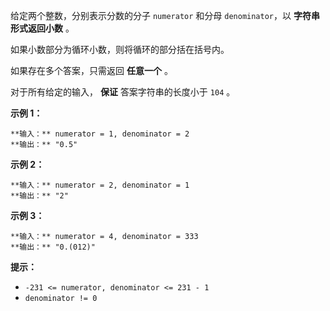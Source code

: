 给定两个整数，分别表示分数的分子 `numerator` 和分母 `denominator`，以 **字符串形式返回小数** 。

如果小数部分为循环小数，则将循环的部分括在括号内。

如果存在多个答案，只需返回 **任意一个** 。

对于所有给定的输入， **保证** 答案字符串的长度小于 `104` 。



**示例 1：**

    
    
    **输入：** numerator = 1, denominator = 2
    **输出：** "0.5"
    

**示例 2：**

    
    
    **输入：** numerator = 2, denominator = 1
    **输出：** "2"
    

**示例 3：**

    
    
    **输入：** numerator = 4, denominator = 333
    **输出：** "0.(012)"
    



**提示：**

  * `-231 <= numerator, denominator <= 231 - 1`
  * `denominator != 0`

